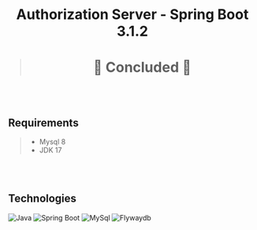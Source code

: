 <h1 align="center">Authorization Server - Spring Boot 3.1.2</h1>

>## <h1 align="center">  🚧 Concluded 🚧  </h1>


</br></br>

## Requirements <a id="requirements"></a>
> - Mysql 8
> - JDK 17

</br></br>

## Technologies  <a id="technologies"></a>

![Java](https://img.shields.io/static/v1?label=java&message=17&color=green)
![Spring Boot](https://img.shields.io/static/v1?label=spring-boot&message=3.1.2&color=green)
![MySql](https://img.shields.io/static/v1?label=mysql&message=8&color=green)
![Flywaydb](https://img.shields.io/static/v1?label=flywaydb&message=9.16.3&color=green)
